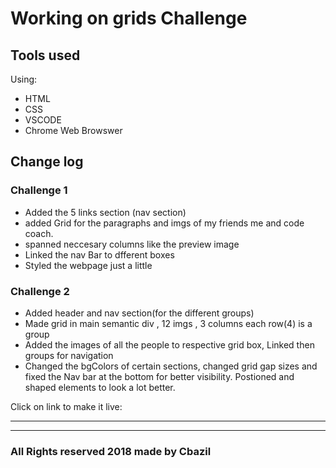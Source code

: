 # Working on grids Challenge

## Tools used
Using:
- HTML
- CSS
- VSCODE
- Chrome Web Browswer




## Change log

### Challenge 1
- Added the 5 links section (nav section)
- added Grid for the paragraphs and imgs of my friends me and code coach.
- spanned neccesary columns like the preview image
- Linked the nav Bar to dfferent boxes
- Styled the webpage just a little

### Challenge 2
- Added header and nav section(for the different groups)
- Made grid in main semantic div , 12 imgs , 3 columns each row(4) is a group
- Added the images of all the people to respective grid box, Linked then groups for navigation
- Changed the bgColors of certain sections, changed grid gap sizes and fixed the Nav bar at the bottom for better visibility. Postioned and shaped      elements to look a lot better.

Click on link to make it live: 

---

---

### All Rights reserved 2018 made by Cbazil
